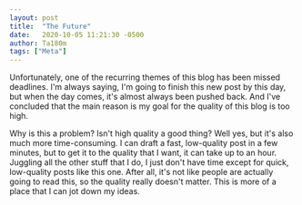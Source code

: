 ```yaml
---
layout: post
title:  "The Future"
date:   2020-10-05 11:21:30 -0500
author: Ta180m
tags: ["Meta"]
---
```


Unfortunately, one of the recurring themes of this blog has been missed deadlines. I'm always saying, I'm going to finish this new post by this day, but when the day comes, it's almost always been pushed back. And I've concluded that the main reason is my goal for the quality of this blog is too high.

Why is this a problem? Isn't high quality a good thing? Well yes, but it's also much more time-consuming. I can draft a fast, low-quality post in a few minutes, but to get it to the quality that I want, it can take up to an hour. Juggling all the other stuff that I do, I just don't have time except for quick, low-quality posts like this one. After all, it's not like people are actually going to read this, so the quality really doesn't matter. This is more of a place that I can jot down my ideas.